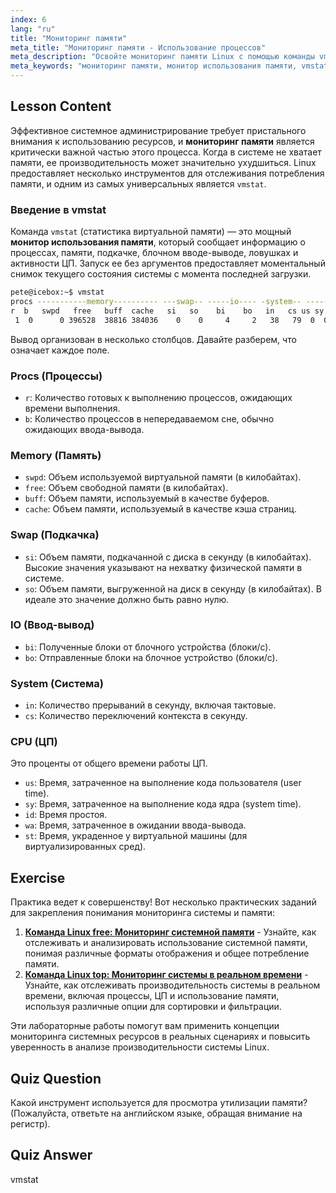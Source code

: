 ```yaml
---
index: 6
lang: "ru"
title: "Мониторинг памяти"
meta_title: "Мониторинг памяти - Использование процессов"
meta_description: "Освойте мониторинг памяти Linux с помощью команды vmstat. Это руководство объясняет, как использовать этот мощный инструмент для анализа показателей производительности системы."
meta_keywords: "мониторинг памяти, монитор использования памяти, vmstat, память linux, производительность системы, использование памяти, руководство linux"
---
```


## Lesson Content

Эффективное системное администрирование требует пристального внимания к использованию ресурсов, и **мониторинг памяти** является критически важной частью этого процесса. Когда в системе не хватает памяти, ее производительность может значительно ухудшиться. Linux предоставляет несколько инструментов для отслеживания потребления памяти, и одним из самых универсальных является `vmstat`.

### Введение в vmstat

Команда `vmstat` (статистика виртуальной памяти) — это мощный **монитор использования памяти**, который сообщает информацию о процессах, памяти, подкачке, блочном вводе-выводе, ловушках и активности ЦП. Запуск ее без аргументов предоставляет моментальный снимок текущего состояния системы с момента последней загрузки.

```bash
pete@icebox:~$ vmstat
procs -----------memory---------- ---swap-- -----io---- -system-- ------cpu-----
r  b   swpd   free   buff  cache   si   so    bi    bo   in   cs us sy id wa st
 1  0      0 396528  38816 384036    0    0     4     2   38   79  0  0 99  0  0
```

Вывод организован в несколько столбцов. Давайте разберем, что означает каждое поле.

### Procs (Процессы)

- `r`: Количество готовых к выполнению процессов, ожидающих времени выполнения.
- `b`: Количество процессов в непередаваемом сне, обычно ожидающих ввода-вывода.

### Memory (Память)

- `swpd`: Объем используемой виртуальной памяти (в килобайтах).
- `free`: Объем свободной памяти (в килобайтах).
- `buff`: Объем памяти, используемый в качестве буферов.
- `cache`: Объем памяти, используемый в качестве кэша страниц.

### Swap (Подкачка)

- `si`: Объем памяти, подкачанной с диска в секунду (в килобайтах). Высокие значения указывают на нехватку физической памяти в системе.
- `so`: Объем памяти, выгруженной на диск в секунду (в килобайтах). В идеале это значение должно быть равно нулю.

### IO (Ввод-вывод)

- `bi`: Полученные блоки от блочного устройства (блоки/с).
- `bo`: Отправленные блоки на блочное устройство (блоки/с).

### System (Система)

- `in`: Количество прерываний в секунду, включая тактовые.
- `cs`: Количество переключений контекста в секунду.

### CPU (ЦП)

Это проценты от общего времени работы ЦП.

- `us`: Время, затраченное на выполнение кода пользователя (user time).
- `sy`: Время, затраченное на выполнение кода ядра (system time).
- `id`: Время простоя.
- `wa`: Время, затраченное в ожидании ввода-вывода.
- `st`: Время, украденное у виртуальной машины (для виртуализированных сред).

## Exercise

Практика ведет к совершенству! Вот несколько практических заданий для закрепления понимания мониторинга системы и памяти:

1. **[Команда Linux free: Мониторинг системной памяти](https://labex.io/ru/labs/linux-linux-free-command-monitoring-system-memory-388496)** - Узнайте, как отслеживать и анализировать использование системной памяти, понимая различные форматы отображения и общее потребление памяти.
2. **[Команда Linux top: Мониторинг системы в реальном времени](https://labex.io/ru/labs/linux-linux-top-command-real-time-system-monitoring-388500)** - Узнайте, как отслеживать производительность системы в реальном времени, включая процессы, ЦП и использование памяти, используя различные опции для сортировки и фильтрации.

Эти лабораторные работы помогут вам применить концепции мониторинга системных ресурсов в реальных сценариях и повысить уверенность в анализе производительности системы Linux.

## Quiz Question

Какой инструмент используется для просмотра утилизации памяти? (Пожалуйста, ответьте на английском языке, обращая внимание на регистр).

## Quiz Answer

vmstat

